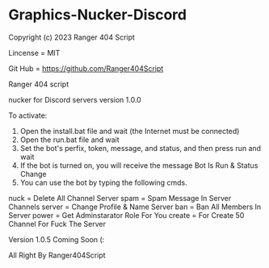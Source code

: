 # Graphics-Nucker-Discord
Copyright (c) 2023 Ranger 404 Script

Lincense = MIT 

Git Hub = https://github.com/Ranger404Script

Ranger 404 script

nucker for Discord servers version 1.0.0

To activate:

1. Open the install.bat file and wait (the Internet must be connected)
2. Open the run.bat file and wait
3. Set the bot's perfix, token, message, and status, and then press run and wait
4. If the bot is turned on, you will receive the message Bot Is Run & Status Change
5. You can use the bot by typing the following cmds.


<perfix>nuck = Delete All Channel Server 
<perfix>spam = Spam Message In Server Channels
<perfix>server = Change Profile & Name Server
<perfix>ban = Ban All Members In Server 
<perfix>power = Get Adminstarator Role For You
<perfix>create = For Create 50 Channel For Fuck The Server 


Version 1.0.5 Coming Soon (:


All Right By Ranger404Script 
